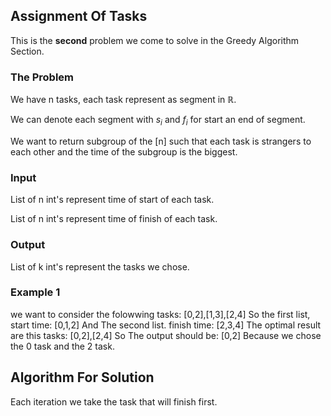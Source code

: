 ## Assignment Of Tasks
This is the **second** problem we come to solve in the Greedy Algorithm Section.

### The Problem
We have n tasks, each task represent as segment in $\mathbb{R}$.

We can denote each segment with $s_i$ and $f_i$ for start an end of segment.

We want to return subgroup of the [n] such that each task is strangers to each other
and the time of the subgroup is the biggest.

### Input
List of n int's represent time of start of each task.

List of n int's represent time of finish of each task.

### Output
List of k int's represent the tasks we chose. 

### Example 1
we want to consider the folowwing tasks:
[0,2],[1,3],[2,4]
So the first list, start time:
[0,1,2]
And The second list. finish time:
[2,3,4]
The optimal result are this tasks:
[0,2],[2,4]
So The output should be:
[0,2]
Because we chose the 0 task and the 2 task.

## Algorithm For Solution
Each iteration we take the task that will finish first.